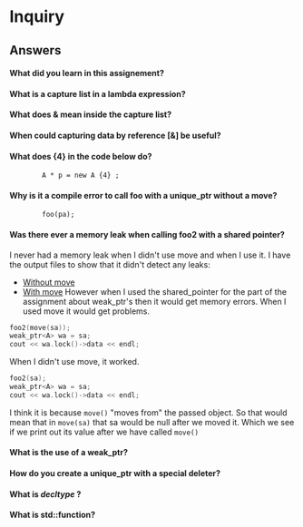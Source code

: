 # Inquiry
## Answers
#### What did you learn in this assignement?


#### What is a capture list in a lambda expression?


#### What does & mean inside the capture list?


#### When could capturing data by reference [&] be useful?


#### What does {4} in the code below do?
```
        A * p = new A {4} ;
```

#### Why is it a compile error to call foo with a unique_ptr without a move?
```
        foo(pa);
```

#### Was there ever a memory leak when calling foo2 with a shared pointer?
I never had a memory leak when I didn't use move and when I use it. I have the output files to show that it didn't detect any leaks:
* [Without move](valgrind-smartpointersNoMove.txt)
* [With move](valgrind-smartpointersWithMove.txt)
However when I used the shared_pointer for the part of the assignment about weak_ptr's then it would get memory errors.
When I used move it would get problems.
```c++
foo2(move(sa));
weak_ptr<A> wa = sa;
cout << wa.lock()->data << endl;
```

When I didn't use move, it worked.
```c++
foo2(sa);
weak_ptr<A> wa = sa;
cout << wa.lock()->data << endl;
```

I think it is because `move()` "moves from" the passed object. So that would mean that in `move(sa)` that sa would be null after we moved it.
Which we see if we print out its value after we have called `move()`

#### What is the use of a weak_ptr?


#### How do you create a unique_ptr with a special deleter?


#### What is _decltype_ ?


#### What is std::function?

